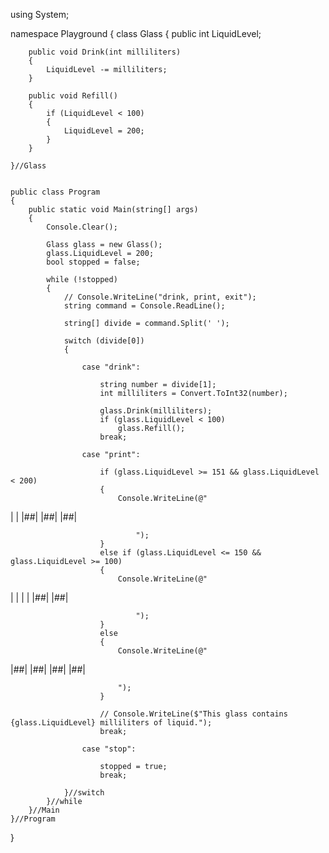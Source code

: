 using System;

namespace Playground
{
    class Glass
    {
        public int LiquidLevel;

        public void Drink(int milliliters)
        {
            LiquidLevel -= milliliters;
        }

        public void Refill()
        {
            if (LiquidLevel < 100)
            {
                LiquidLevel = 200;
            }
        }

    }//Glass


    public class Program
    {
        public static void Main(string[] args)
        {
            Console.Clear();

            Glass glass = new Glass();
            glass.LiquidLevel = 200;
            bool stopped = false;

            while (!stopped)
            {
                // Console.WriteLine("drink, print, exit");
                string command = Console.ReadLine();

                string[] divide = command.Split(' ');

                switch (divide[0])
                {

                    case "drink":

                        string number = divide[1];
                        int milliliters = Convert.ToInt32(number);

                        glass.Drink(milliliters);
                        if (glass.LiquidLevel < 100)
                            glass.Refill();
                        break;

                    case "print":

                        if (glass.LiquidLevel >= 151 && glass.LiquidLevel < 200)
                        {
                            Console.WriteLine(@"
|  |
|##|
|##|
|##|


                                ");
                        }
                        else if (glass.LiquidLevel <= 150 && glass.LiquidLevel >= 100)
                        {
                            Console.WriteLine(@"
|  |
|  |
|##|
|##|                   
                                                    
                                ");
                        }
                        else
                        {
                            Console.WriteLine(@"
|##|
|##|
|##|
|##|

                            ");
                        }

                        // Console.WriteLine($"This glass contains {glass.LiquidLevel} milliliters of liquid.");
                        break;

                    case "stop":

                        stopped = true;
                        break;

                }//switch
            }//while
        }//Main
    }//Program
}
